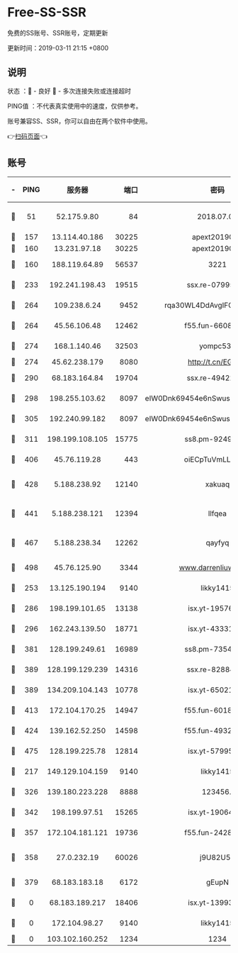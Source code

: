 # Free-SS-SSR

免费的SS账号、SSR账号，定期更新

更新时间：2019-03-11 21:15 +0800

## 说明

状态     ：🙂 - 良好 🙁 - 多次连接失败或连接超时

PING值   ：不代表真实使用中的速度，仅供参考。

账号兼容SS、SSR，你可以自由在两个软件中使用。

👉[扫码页面](https://liesauer.github.io/Free-SS-SSR/)👈

## 账号

|-|PING|服务器|端口|密码|加密方式|区域|
|:----:|:----:|:-----:|-----:|:----:|:----:|:----:|
|🙂|51|52.175.9.80|84|2018.07.07|chacha20-ietf-poly1305|HK|
|🙂|157|13.114.40.186|30225|apext2019006|chacha20|JP|
|🙂|160|13.231.97.18|30225|apext2019006|chacha20|JP|
|🙂|160|188.119.64.89|56537|3221|aes-256-cfb|RU|
|🙂|233|192.241.198.43|19515|ssx.re-07995804|aes-256-cfb|US|
|🙂|264|109.238.6.24|9452|rqa30WL4DdAvgIFG6Fs3znzTa|aes-256-cfb|FR|
|🙂|264|45.56.106.48|12462|f55.fun-66086122|aes-256-cfb|US|
|🙂|274|168.1.140.46|32503|yompc535|aes-256-cfb|AU|
|🙂|274|45.62.238.179|8080|http://t.cn/EGJIyrl|rc4-md5|CA|
|🙂|290|68.183.164.84|19704|ssx.re-49422223|aes-256-cfb|US|
|🙂|298|198.255.103.62|8097|eIW0Dnk69454e6nSwuspv9DmS201tQ0D|aes-256-cfb|US|
|🙂|305|192.240.99.182|8097|eIW0Dnk69454e6nSwuspv9DmS201tQ0D|aes-256-cfb|US|
|🙂|311|198.199.108.105|15775|ss8.pm-92495647|aes-256-cfb|US|
|🙂|406|45.76.119.28|443|oiECpTuVmLLxk4Ts|aes-256-cfb|AU|
|🙂|428|5.188.238.92|12140|xakuaq|chacha20-ietf-poly1305|BR|
|🙂|441|5.188.238.121|12394|llfqea|chacha20-ietf-poly1305|BR|
|🙂|467|5.188.238.34|12262|qayfyq|chacha20-ietf-poly1305|BR|
|🙂|498|45.76.125.90|3344|www.darrenliuwei.com|aes-256-cfb|AU|
|🙂|253|13.125.190.194|9140|likky1415|aes-256-cfb|KR|
|🙂|286|198.199.101.65|13138|isx.yt-19576277|aes-256-cfb|US|
|🙂|296|162.243.139.50|18771|isx.yt-43331560|aes-256-cfb|US|
|🙂|381|128.199.249.61|16989|ss8.pm-73548134|aes-256-cfb|SG|
|🙂|389|128.199.129.239|14316|ssx.re-82884853|aes-256-cfb|SG|
|🙂|389|134.209.104.143|10778|isx.yt-65021068|aes-256-cfb|SG|
|🙂|413|172.104.170.25|14947|f55.fun-60187573|aes-256-cfb|SG|
|🙂|424|139.162.52.250|14598|f55.fun-49326639|aes-256-cfb|SG|
|🙂|475|128.199.225.78|12814|isx.yt-57995184|aes-256-cfb|SG|
|🙁|217|149.129.104.159|9140|likky1415|aes-256-cfb|HK|
|🙁|326|139.180.223.228|8888|123456..|aes-256-cfb|JP|
|🙁|342|198.199.97.51|15265|isx.yt-19064666|aes-256-cfb|US|
|🙁|357|172.104.181.121|19736|f55.fun-24285581|aes-256-cfb|SG|
|🙁|358|27.0.232.19|60026|j9U82U53|xchacha20-ietf-poly1305|HK|
|🙁|379|68.183.183.18|6172|gEupN|aes-256-cfb|SG|
|🙁|0|68.183.189.217|18406|isx.yt-13993999|aes-256-cfb|SG|
|🙁|0|172.104.98.27|9140|likky1415|aes-256-cfb|JP|
|🙁|0|103.102.160.252|1234|1234|rc4-md5|JP|
